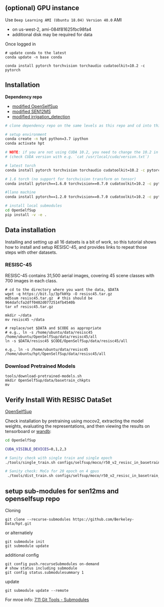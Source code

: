 

## (optional) GPU instance

Use `Deep Learning AMI (Ubuntu 18.04) Version 40.0` AMI
- on us-west-2, ami-084f81625fbc98fa4
- additional disk may be required for data 

Once logged in
```
# update conda to the latest 
conda update -n base conda 

conda install pytorch torchvision torchaudio cudatoolkit=10.2 -c pytorch

```

## Installation

**Dependency repo**
- [modified OpenSelfSup](https://github.com/Berkeley-Data/OpenSelfSup)
- [modified SEN12MS](https://github.com/Berkeley-Data/SEN12MS) 
- [modified irrigation_detection](https://github.com/Berkeley-Data/irrigation_detection)

```bash
# clone dependency repo on the same levels as this repo and cd into this repo

# setup environment
conda create -n hpt python=3.7 ipython
conda activate hpt

# NOTE: if you are not using CUDA 10.2, you need to change the 10.2 in this command appropriately. Make sure to use torch 1.6.0
# (check CUDA version with e.g. `cat /usr/local/cuda/version.txt`)

# latest torch 
conda install pytorch torchvision torchaudio cudatoolkit=10.2 -c pytorch

# 1.6 torch (no support for torchvision transform on tensor)
conda install pytorch==1.6.0 torchvision==0.7.0 cudatoolkit=10.2 -c pytorch

#llano machine 
conda install pytorch==1.2.0 torchvision==0.7.0 cudatoolkit=10.2 -c pytorch

# install local submodules
cd OpenSelfSup
pip install -v -e .
```

## Data installation

Installing and setting up all 16 datsets is a bit of work, so this tutorial shows how to install and setup RESISC-45, and provides links to repeat those steps with other datasets.

### RESISC-45
RESISC-45 contains 31,500 aerial images, covering 45 scene classes with 700 images in each class.

``` shell
# cd to the directory where you want the data, $DATA
wget -q https://bit.ly/3pfkHYp -O resisc45.tar.gz
md5sum resisc45.tar.gz  # this should be 964dafcfa2dff0402d0772514fb4540b
tar xf resisc45.tar.gz

mkdir ~/data 
mv resisc45 ~/data 

# replace/set $DATA and $CODE as appropriate 
# e.g., ln -s /home/ubuntu/data/resisc45 /home/ubuntu/OpenSelfSup/data/resisc45/all
ln -s $DATA/resisc45 $CODE/OpenSelfSup/data/resisc45/all

e.g., ln -s /home/ubuntu/data/resisc45 /home/ubuntu/hpt/OpenSelfSup/data/resisc45/all
```

### Download Pretrained Models
``` shell
tools/download-pretrained-models.sh
mkdir OpenSelfSup/data/basetrain_chkpts
mv 
```

## Verify Install With RESISC DataSet
[OpenSelfSup](https://github.com/Berkeley-Data/OpenSelfSup) 

Check installation by pretraining using mocov2, extracting the model weights, evaluating the representations, and then viewing the results on tensorboard or [wandb](https://wandb.ai/cal-capstone/hpt):


```bash
cd OpenSelfSup

CUDA_VISIBLE_DEVICES=0,1,2,3

# Sanity check with single train and single epoch 
./tools/single_train.sh configs/selfsup/moco/r50_v2_resisc_in_basetrain_1ep.py --debug 

# Sanity check: MoCo for 20 epoch on 4 gpus
 ./tools/dist_train.sh configs/selfsup/moco/r50_v2_resisc_in_basetrain_20ep.py 4
```


## setup sub-modules for sen12ms and openselfsup repo

Cloning
```console
git clone --recurse-submodules https://github.com/Berkeley-Data/hpt.git 

```

or alternatiely 
```
git submodule init
git submodule update
```

additional config 
```
git config push.recurseSubmodules on-demand
# show status including submodule 
git config status.submodulesummary 1
```

update
```
git submodule update --remote
```

For mroe info: [7.11 Git Tools - Submodules](https://git-scm.com/book/en/v2/Git-Tools-Submodules)
 